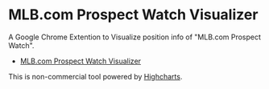 # MLB.com Prospect Watch Visualizer

A Google Chrome Extention to Visualize position info of "MLB.com Prospect Watch".  

+ [MLB.com Prospect Watch Visualizer](https://chrome.google.com/webstore/detail/mlbcom-prospect-watch-vis/gifahmkkpmidckaoigpjilpkiljbaddi/related?utm_source=chrome-ntp-icon)

This is non-commercial tool powered by [Highcharts](https://www.highcharts.com/).
